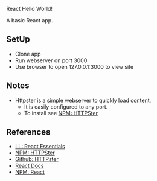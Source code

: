 React Hello World!

A basic React app.


## SetUp
- Clone app
- Run webserver on port 3000
- Use browser to open 127.0.0.1:3000 to view site




## Notes
- Httpster is a simple webserver to quickly load content.
  - It is easily configured to any port.
  - To install see [NPM: HTTPSter](https://www.npmjs.com/package/httpster)







## References
- [LL: React Essentials](https://www.linkedin.com/learning/react-js-essential-training)
- [NPM: HTTPSter](https://www.npmjs.com/package/httpster)
- [Github: HTTPster](https://github.com/SimbCo/httpster)
- [React Docs](https://reactjs.net)
- [NPM: React](https://www.npmjs.com/package/react)
